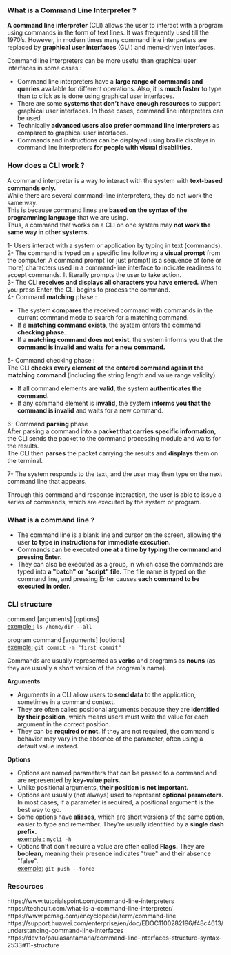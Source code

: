 <h3>What is a Command Line Interpreter ?</h3>

**A command line interpreter** (CLI) allows the user to interact with a program using commands in the form of text lines. 
It was frequently used till the 1970’s. However, in modern times many command line interpreters are replaced by **graphical user interfaces** (GUI) and menu-driven interfaces.

Command line interpreters can be more useful than graphical user interfaces in some cases :
- Command line interpreters have a **large range of commands and queries** available for different operations. Also, it is **much faster** to type than to click as is done using graphical user interfaces.
- There are some **systems that don’t have enough resources** to support graphical user interfaces. In those cases, command line interpreters can be used.
- Technically **advanced users also prefer command line interpreters** as compared to graphical user interfaces.
- Commands and instructions can be displayed using braille displays in command line interpreters **for people with visual disabilities.**

<h3>How does a CLI work ?</h3>

A command interpreter is a way to interact with the system with **text-based commands only.**<br>
While there are several command-line interpreters, they do not work the same way.<br>
This is because command lines are **based on the syntax of the programming language** that we are using.<br>
Thus, a command that works on a CLI on one system may **not work the same way in other systems.** 

1- Users interact with a system or application by typing in text (commands).<br>
2- The command is typed on a specific line following a **visual prompt** from the computer. A command prompt (or just prompt) is a sequence of (one or more) characters used in a command-line interface to indicate readiness to accept commands. It literally prompts the user to take action.<br>
3- The CLI **receives and displays all characters you have entered.** When you press Enter, the CLI begins to process the command.<br>
4- Command **matching** phase :<br>
  - The system **compares** the received command with commands in the current command mode to search for a matching command.<br>
  - If a **matching command exists**, the system enters the command **checking phase**.<br>
  - If a **matching command does not exist**, the system informs you that the **command is invalid and waits for a new command.**<br>
  
5- Command checking phase :<br>
The CLI **checks every element of the entered command against the matching command** (including the string length and value range validity)<br>
  - If all command elements are **valid**, the system **authenticates the command.**<br>
  - If any command element is **invalid**, the system **informs you that the command is invalid** and waits for a new command.<br>
  
6- Command **parsing** phase<br>
After parsing a command into a **packet that carries specific information**, the CLI sends the packet to the command processing module and waits for the results.<br>
The CLI then **parses** the packet carrying the results and **displays** them on the terminal.<br>

7- The system responds to the text, and the user may then type on the next command line that appears.<br>

Through this command and response interaction, the user is able to issue a series of commands, which are executed by the system or program.

<h3>What is a command line ?</h3>

- The command line is a blank line and cursor on the screen, allowing the user **to type in instructions for immediate execution.**
- Commands can be executed **one at a time by typing the command and pressing Enter.**
- They can also be executed as a group, in which case the commands are typed into **a "batch" or "script" file.** The file name is typed on the command line, and pressing Enter causes **each command to be executed in order.**

<h3>CLI structure</h3>

command [arguments] [options]<br>
<ins>exemple :</ins> ```ls /home/dir --all```

program command [arguments] [options]<br>
<ins>exemple:</ins> ```git commit -m "first commit"```

Commands are usually represented as **verbs** and programs as **nouns** (as they are usually a short version of the program's name).

**Arguments**<br>
- Arguments in a CLI allow users **to send data** to the application, sometimes in a command context.<br>
- They are often called positional arguments because they are **identified by their position**, which means users must write the value for each argument in the correct position.<br>
- They can be **required or not.** If they are not required, the command's behavior may vary in the absence of the parameter, often using a default value instead.<br>

**Options**<br>
- Options are named parameters that can be passed to a command and are represented by **key-value pairs.**<br>
- Unlike positional arguments, **their position is not important.**<br>
- Options are usually (not always) used to represent **optional parameters.** In most cases, if a parameter is required, a positional argument is the best way to go.<br>
- Some options have **aliases**, which are short versions of the same option, easier to type and remember. They're usually identified by a **single dash prefix.**<br>
<ins>exemple :</ins> ```mycli -h```<br>
- Options that don't require a value are often called **Flags.** They are **boolean**, meaning their presence indicates "true" and their absence "false".<br>
<ins>exemple:</ins> ```git push --force```


<h3>Resources</h3>
https://www.tutorialspoint.com/command-line-interpreters<br>
https://techcult.com/what-is-a-command-line-interpreter/<br>
https://www.pcmag.com/encyclopedia/term/command-line<br>
https://support.huawei.com/enterprise/en/doc/EDOC1100282196/f48c4613/understanding-command-line-interfaces
https://dev.to/paulasantamaria/command-line-interfaces-structure-syntax-2533#11-structure


